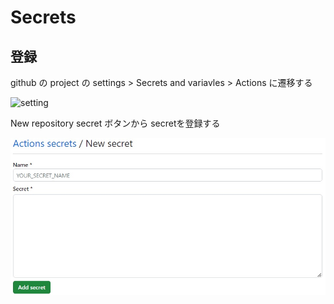 # Secrets

## 登録
github の project の settings > Secrets and variavles > Actions に遷移する

![setting](./image/ecret_1.jpg)

New repository secret ボタンから secretを登録する

![New repository secret](./image/secret_2.jpg)
